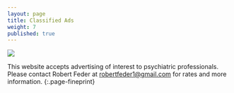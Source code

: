 ```yaml
---
layout: page
title: Classified Ads
weight: 7
published: true
---
```


[![]({{site.baseurl}}/assets/img/Test%20Ad.png)](http://nhbehavioralhealth.org)

This website accepts advertising of interest to psychiatric professionals. Please contact Robert Feder at <robertfeder1@gmail.com> for rates and more information.
{:.page-fineprint}
